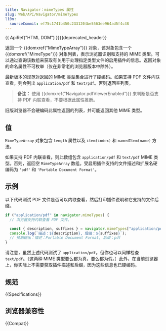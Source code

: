 ```yaml
---
title: Navigator：mimeTypes 属性
slug: Web/API/Navigator/mimeTypes
l10n:
  sourceCommit: ef75c1741b450c2331204be5563ee964ad5f4c48
---
```


{{ ApiRef("HTML DOM") }}{{deprecated_header}}

返回一个 {{domxref("MimeTypeArray")}} 对象，该对象包含一个 {{domxref("MimeType")}} 对象列表，表示浏览器识别和支持的 MIME 类型。可以通过查询该数组来获取有关用于处理指定类型文件的启用插件的信息。返回对象的命名属性不可枚举（仅在非常老的浏览器版本中除外）。

最新版本的规范对返回的 MIME 类型集合进行了硬编码。如果支持 PDF 文件内联查看，则会列出 `application/pdf` 和 `text/pdf`。否则返回空列表。

> **备注：** 使用 {{domxref("Navigator.pdfViewerEnabled")}} 来判断是否支持 PDF 内联查看，不要根据此属性推断。

旧版浏览器不会硬编码此属性返回的列表，并可能返回其他 MIME 类型。

## 值

`MimeTypeArray` 对象包含 `length` 属性以及 `item(index)` 和 `namedItem(name)` 方法。

如果支持 PDF 内联查看，则此数组包含 `application/pdf` 和 `text/pdf` MIME 类型。否则，返回空 `MimeTypeArray` 数组。受启用插件支持的文件描述和扩展名硬编码为 `'pdf'` 和 `'Portable Document Format'`。

## 示例

以下代码测试 PDF 文件是否可以内联查看，然后打印插件说明和它支持的文件后缀。

```js
if ("application/pdf" in navigator.mimeTypes) {
  // 浏览器支持内联查看 PDF 文件。

  const { description, suffixes } = navigator.mimeTypes["application/pdf"];
  console.log(`描述：${description}, 后缀：${suffixes}`);
  // 预期输出：描述：Portable Document Format, 后缀：pdf
}
```

请注意，虽然上述代码测试了 `application/pdf`，但你也可以同样检查 `text/pdf`。（这两种 MIME 类型要么都为真，要么都为假。）此外，在当前浏览器上，你实际上不需要获取插件描述和后缀，因为这些信息也已硬编码。

## 规范

{{Specifications}}

## 浏览器兼容性

{{Compat}}
